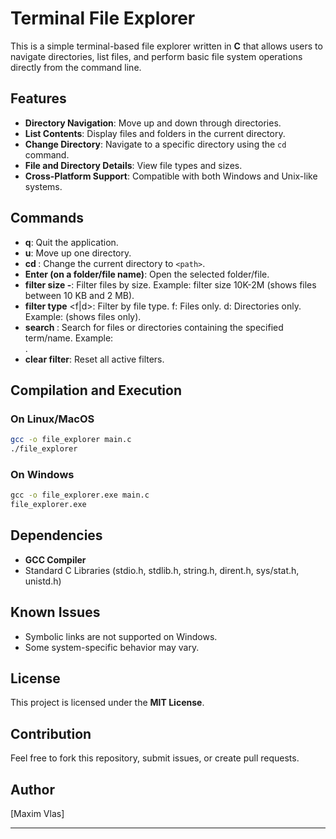 # Terminal File Explorer

This is a simple terminal-based file explorer written in **C** that allows users to navigate directories, list files, and perform basic file system operations directly from the command line.

## Features
- **Directory Navigation**: Move up and down through directories.
- **List Contents**: Display files and folders in the current directory.
- **Change Directory**: Navigate to a specific directory using the `cd` command.
- **File and Directory Details**: View file types and sizes.
- **Cross-Platform Support**: Compatible with both Windows and Unix-like systems.

## Commands
- **q**: Quit the application.
- **u**: Move up one directory.
- **cd <path>**: Change the current directory to `<path>`.
- **Enter (on a folder/file name)**: Open the selected folder/file.
- **filter size <min>-<max>**: Filter files by size.
    Example: filter size 10K-2M (shows files between 10 KB and 2 MB).
- **filter type** <f|d>: Filter by file type.
    f: Files only.
    d: Directories only.
    Example: <filter type f> (shows files only).
- **search <term>**: Search for files or directories containing the specified term/name.
    Example: <search image>. 
- **clear filter**: Reset all active filters.

## Compilation and Execution

### On Linux/MacOS
```bash
gcc -o file_explorer main.c
./file_explorer
```

### On Windows
```cmd
gcc -o file_explorer.exe main.c
file_explorer.exe
```

## Dependencies
- **GCC Compiler**
- Standard C Libraries (stdio.h, stdlib.h, string.h, dirent.h, sys/stat.h, unistd.h)

## Known Issues
- Symbolic links are not supported on Windows.
- Some system-specific behavior may vary.


## License
This project is licensed under the **MIT License**.

## Contribution
Feel free to fork this repository, submit issues, or create pull requests.

## Author
[Maxim Vlas]   

---


